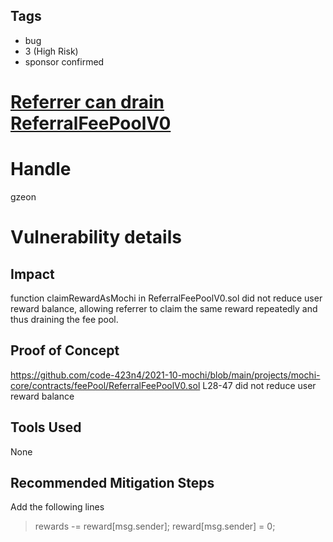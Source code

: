 ## Tags

- bug
- 3 (High Risk)
- sponsor confirmed

# [Referrer can drain ReferralFeePoolV0](https://github.com/code-423n4/2021-10-mochi-findings/issues/55) 

# Handle

gzeon


# Vulnerability details

## Impact
function claimRewardAsMochi in ReferralFeePoolV0.sol did not reduce user reward balance, allowing referrer to claim the same reward repeatedly and thus draining the fee pool.

## Proof of Concept
https://github.com/code-423n4/2021-10-mochi/blob/main/projects/mochi-core/contracts/feePool/ReferralFeePoolV0.sol
L28-47 did not reduce user reward balance

## Tools Used
None

## Recommended Mitigation Steps
Add the following lines
> rewards -= reward[msg.sender];
> reward[msg.sender] = 0;


